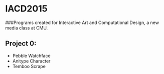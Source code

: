 # IACD2015
###Programs created for Interactive Art and Computational Design, a new media class at CMU.


## Project 0:
* Pebble Watchface
* Anitype Character 
* Temboo Scrape
